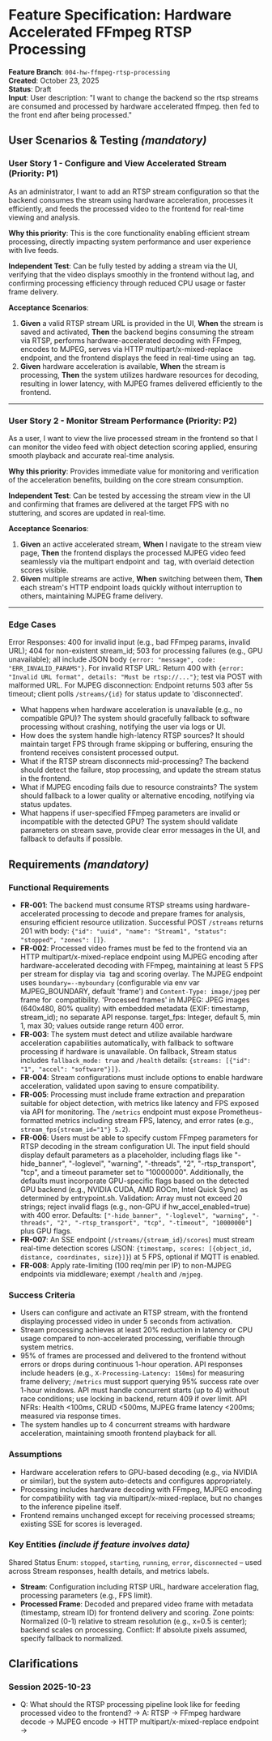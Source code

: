 # Feature Specification: Hardware Accelerated FFmpeg RTSP Processing

**Feature Branch**: `004-hw-ffmpeg-rtsp-processing`  
**Created**: October 23, 2025  
**Status**: Draft  
**Input**: User description: "I want to change the backend so the rtsp streams are consumed and processed by hardware accelerated ffmpeg. then fed to the front end after being processed."

## User Scenarios & Testing *(mandatory)*

<!--
  IMPORTANT: User stories should be PRIORITIZED as user journeys ordered by importance.
  Each user story/journey must be INDEPENDENTLY TESTABLE - meaning if you implement just ONE of them,
  you should still have a viable MVP (Minimum Viable Product) that delivers value.
  
  Assign priorities (P1, P2, P3, etc.) to each story, where P1 is the most critical.
  Think of each story as a standalone slice of functionality that can be:
  - Developed independently
  - Tested independently
  - Deployed independently
  - Demonstrated to users independently
-->

### User Story 1 - Configure and View Accelerated Stream (Priority: P1)

As an administrator, I want to add an RTSP stream configuration so that the backend consumes the stream using hardware acceleration, processes it efficiently, and feeds the processed video to the frontend for real-time viewing and analysis.

**Why this priority**: This is the core functionality enabling efficient stream processing, directly impacting system performance and user experience with live feeds.

**Independent Test**: Can be fully tested by adding a stream via the UI, verifying that the video displays smoothly in the frontend without lag, and confirming processing efficiency through reduced CPU usage or faster frame delivery.

**Acceptance Scenarios**:

1. **Given** a valid RTSP stream URL is provided in the UI, **When** the stream is saved and activated, **Then** the backend begins consuming the stream via RTSP, performs hardware-accelerated decoding with FFmpeg, encodes to MJPEG, serves via HTTP multipart/x-mixed-replace endpoint, and the frontend displays the feed in real-time using an <img> tag.
2. **Given** hardware acceleration is available, **When** the stream is processing, **Then** the system utilizes hardware resources for decoding, resulting in lower latency, with MJPEG frames delivered efficiently to the frontend.

---

### User Story 2 - Monitor Stream Performance (Priority: P2)

As a user, I want to view the live processed stream in the frontend so that I can monitor the video feed with object detection scoring applied, ensuring smooth playback and accurate real-time analysis.

**Why this priority**: Provides immediate value for monitoring and verification of the acceleration benefits, building on the core stream consumption.

**Independent Test**: Can be tested by accessing the stream view in the UI and confirming that frames are delivered at the target FPS with no stuttering, and scores are updated in real-time.

**Acceptance Scenarios**:

1. **Given** an active accelerated stream, **When** I navigate to the stream view page, **Then** the frontend displays the processed MJPEG video feed seamlessly via the multipart endpoint and <img> tag, with overlaid detection scores visible.
2. **Given** multiple streams are active, **When** switching between them, **Then** each stream's HTTP endpoint loads quickly without interruption to others, maintaining MJPEG frame delivery.

---

### Edge Cases

Error Responses: 400 for invalid input (e.g., bad FFmpeg params, invalid URL); 404 for non-existent stream_id; 503 for processing failures (e.g., GPU unavailable); all include JSON body `{error: "message", code: "ERR_INVALID_PARAMS"}`.
For invalid RTSP URL: Return 400 with `{error: "Invalid URL format", details: "Must be rtsp://..."}`; test via POST with malformed URL.
For MJPEG disconnection: Endpoint returns 503 after 5s timeout; client polls `/streams/{id}` for status update to 'disconnected'.
- What happens when hardware acceleration is unavailable (e.g., no compatible GPU)? The system should gracefully fallback to software processing without crashing, notifying the user via logs or UI.
- How does the system handle high-latency RTSP sources? It should maintain target FPS through frame skipping or buffering, ensuring the frontend receives consistent processed output.
- What if the RTSP stream disconnects mid-processing? The backend should detect the failure, stop processing, and update the stream status in the frontend.
- What if MJPEG encoding fails due to resource constraints? The system should fallback to a lower quality or alternative encoding, notifying via status updates.
- What happens if user-specified FFmpeg parameters are invalid or incompatible with the detected GPU? The system should validate parameters on stream save, provide clear error messages in the UI, and fallback to defaults if possible.

## Requirements *(mandatory)*

<!--
  ACTION REQUIRED: The content in this section represents placeholders.
  Fill them out with the right functional requirements.
-->

### Functional Requirements

- **FR-001**: The backend must consume RTSP streams using hardware-accelerated processing to decode and prepare frames for analysis, ensuring efficient resource utilization.
  Successful POST `/streams` returns 201 with body: `{"id": "uuid", "name": "Stream1", "status": "stopped", "zones": []}`.
- **FR-002**: Processed video frames must be fed to the frontend via an HTTP multipart/x-mixed-replace endpoint using MJPEG encoding after hardware-accelerated decoding with FFmpeg, maintaining at least 5 FPS per stream for display via <img> tag and scoring overlay.
  The MJPEG endpoint uses `boundary=--myboundary` (configurable via env var MJPEG_BOUNDARY, default 'frame') and `Content-Type: image/jpeg` per frame for <img> compatibility.
  'Processed frames' in MJPEG: JPEG images (640x480, 80% quality) with embedded metadata (EXIF: timestamp, stream_id); no separate API response.
  target_fps: Integer, default 5, min 1, max 30; values outside range return 400 error.
- **FR-003**: The system must detect and utilize available hardware acceleration capabilities automatically, with fallback to software processing if hardware is unavailable.
  On fallback, Stream status includes `fallback_mode: true` and `/health` details: `{streams: [{"id": "1", "accel": "software"}]}`.
- **FR-004**: Stream configurations must include options to enable hardware acceleration, validated upon saving to ensure compatibility.
- **FR-005**: Processing must include frame extraction and preparation suitable for object detection, with metrics like latency and FPS exposed via API for monitoring.
The `/metrics` endpoint must expose Prometheus-formatted metrics including stream FPS, latency, and error rates (e.g., `stream_fps{stream_id="1"} 5.2`).
- **FR-006**: Users must be able to specify custom FFmpeg parameters for RTSP decoding in the stream configuration UI. The input field should display default parameters as a placeholder, including flags like "-hide_banner", "-loglevel", "warning", "-threads", "2", "-rtsp_transport", "tcp", and a timeout parameter set to "10000000". Additionally, the defaults must incorporate GPU-specific flags based on the detected GPU backend (e.g., NVIDIA CUDA, AMD ROCm, Intel Quick Sync) as determined by entrypoint.sh.
Validation: Array must not exceed 20 strings; reject invalid flags (e.g., non-GPU if hw_accel_enabled=true) with 400 error. Defaults: `["-hide_banner", "-loglevel", "warning", "-threads", "2", "-rtsp_transport", "tcp", "-timeout", "10000000"]` plus GPU flags.
- **FR-007**: An SSE endpoint (`/streams/{stream_id}/scores`) must stream real-time detection scores (JSON: `{timestamp, scores: [{object_id, distance, coordinates, size}]}`) at 5 FPS, optional if MQTT is enabled.
- **FR-008**: Apply rate-limiting (100 req/min per IP) to non-MJPEG endpoints via middleware; exempt `/health` and `/mjpeg`.

### Success Criteria

- Users can configure and activate an RTSP stream, with the frontend displaying processed video in under 5 seconds from activation.
- Stream processing achieves at least 20% reduction in latency or CPU usage compared to non-accelerated processing, verifiable through system metrics.
- 95% of frames are processed and delivered to the frontend without errors or drops during continuous 1-hour operation.
API responses include headers (e.g., `X-Processing-Latency: 150ms`) for measuring frame delivery; `/metrics` must support querying 95% success rate over 1-hour windows.
API must handle concurrent starts (up to 4) without race conditions; use locking in backend, return 409 if over limit.
API NFRs: Health <100ms, CRUD <500ms, MJPEG frame latency <200ms; measured via response times.
- The system handles up to 4 concurrent streams with hardware acceleration, maintaining smooth frontend playback for all.

### Assumptions

- Hardware acceleration refers to GPU-based decoding (e.g., via NVIDIA or similar), but the system auto-detects and configures appropriately.
- Processing includes hardware decoding with FFmpeg, MJPEG encoding for compatibility with <img> tag via multipart/x-mixed-replace, but no changes to the inference pipeline itself.
- Frontend remains unchanged except for receiving processed streams; existing SSE for scores is leveraged.

### Key Entities *(include if feature involves data)*

Shared Status Enum: `stopped`, `starting`, `running`, `error`, `disconnected` – used across Stream responses, health details, and metrics labels.

- **Stream**: Configuration including RTSP URL, hardware acceleration flag, processing parameters (e.g., FPS limit).
- **Processed Frame**: Decoded and prepared video frame with metadata (timestamp, stream ID) for frontend delivery and scoring.
Zone points: Normalized (0-1) relative to stream resolution (e.g., x=0.5 is center); backend scales on processing. Conflict: If absolute pixels assumed, specify fallback to normalized.

## Clarifications

### Session 2025-10-23

- Q: What should the RTSP processing pipeline look like for feeding processed video to the frontend? → A: RTSP → FFmpeg hardware decode → MJPEG encode → HTTP multipart/x-mixed-replace endpoint → <img>